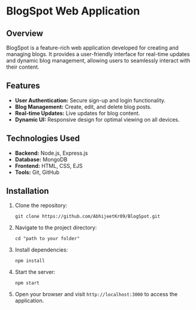 # BlogSpot Web Application

## Overview
BlogSpot is a feature-rich web application developed for creating and managing blogs. It provides a user-friendly interface for real-time updates and dynamic blog management, allowing users to seamlessly interact with their content.

## Features
- **User Authentication:** Secure sign-up and login functionality.
- **Blog Management:** Create, edit, and delete blog posts.
- **Real-time Updates:** Live updates for blog content.
- **Dynamic UI:** Responsive design for optimal viewing on all devices.

## Technologies Used
- **Backend:** Node.js, Express.js
- **Database:** MongoDB
- **Frontend:** HTML, CSS, EJS
- **Tools:** Git, GitHub

## Installation
1. Clone the repository:
   ```
   git clone https://github.com/AbhijeetKr09/BlogSpot.git
   ```
2. Navigate to the project directory:
   ```
   cd "path to your folder"
   ```
3. Install dependencies:
   ```
   npm install
   ```
4. Start the server:
   ```
   npm start
   ```
5. Open your browser and visit `http://localhost:3000` to access the application.
